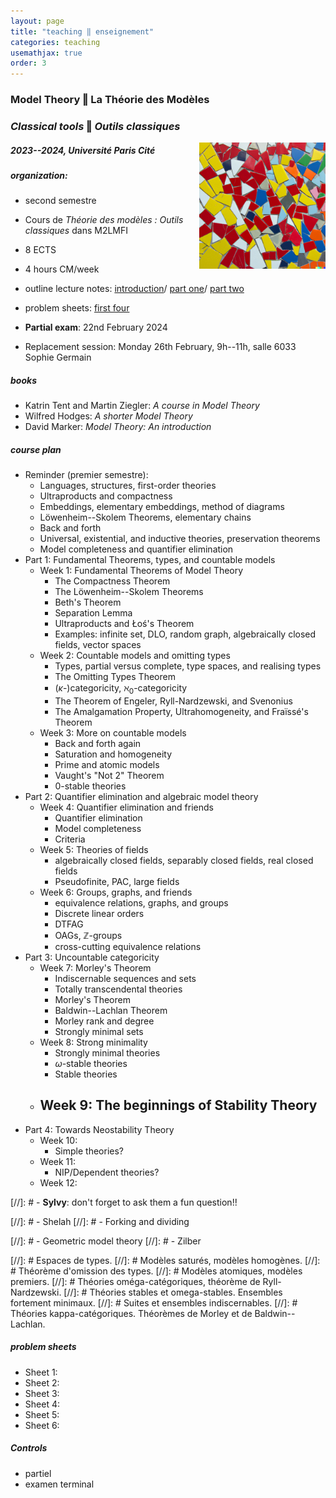 ```yaml
---
layout: page
title: "teaching ‖ enseignement"
categories: teaching
usemathjax: true
order: 3
---
```


### Model Theory ‖ La Théorie des Modèles

### _Classical tools_ ‖ _Outils classiques_

<img src="/IMAGES/AI_IMAGES/irregular_tessellation1.jpg" width="40%" style="float:right;">

##### 2023--2024, Université Paris Cité

##### organization:
- second semestre
- Cours de _Théorie des modèles : Outils classiques_ dans M2LMFI
- 8 ECTS
- 4 hours CM/week
- outline lecture notes:
[introduction](https://drive.google.com/file/d/1zmE7Bm4EZs2XGy6Ry-NiPpuEHqBWFv__/view?usp=drive_link)/
[part one](https://drive.google.com/file/d/1zQ_YTzAUwXiPYxBtYtpktKwp5pHCbfNv/view?usp=drive_link)/
[part two](https://drive.google.com/file/d/1rwgUh-wa1yoKjzUD-6qKZ_qQcQIy013g/view?usp=drive_link)
- problem sheets: [first four](https://drive.google.com/file/d/1etr93O1RvEz-71YCNf2j-Mg-f6debI6T/view?usp=sharing)
- <a class="linkdebugmain">**Partial exam**</a>: 22nd February 2024

- Replacement session: Monday 26th February, 9h--11h, salle 6033 Sophie Germain

##### books

- Katrin Tent and Martin Ziegler: _A course in Model Theory_
- Wilfred Hodges: _A shorter Model Theory_
- David Marker: _Model Theory: An introduction_

##### course plan

- Reminder (premier semestre):
	- Languages, structures, first-order theories
	- Ultraproducts and compactness
	- Embeddings, elementary embeddings, method of diagrams
	- Löwenheim--Skolem Theorems, elementary chains
	- Back and forth
	- Universal, existential, and inductive theories, preservation theorems
	- Model completeness and quantifier elimination
- Part 1: Fundamental Theorems, types, and countable models
	- Week 1: Fundamental Theorems of Model Theory
		- The Compactness Theorem
		- The Löwenheim--Skolem Theorems
		- Beth's Theorem
		- Separation Lemma
		- Ultraproducts and Łoś's Theorem 
		- Examples: infinite set, DLO, random graph, algebraically closed fields, vector spaces
	- Week 2: Countable models and omitting types
		- Types, partial versus complete, type spaces, and realising types
		- The Omitting Types Theorem
		- ($\kappa$-)categoricity, $\aleph_{0}$-categoricity
		- The Theorem of Engeler, Ryll-Nardzewski, and Svenonius
		- The Amalgamation Property, Ultrahomogeneity, and Fraïssé's Theorem
	- Week 3: More on countable models
		- Back and forth again
		- Saturation and homogeneity
		- Prime and atomic models
		- Vaught's "Not $2$" Theorem
		- $0$-stable theories
- Part 2: Quantifier elimination and algebraic model theory 
	- Week 4: Quantifier elimination and friends
		- Quantifier elimination
		- Model completeness
		- Criteria
	- Week 5: Theories of fields
		- algebraically closed fields, separably closed fields, real closed fields
		- Pseudofinite, PAC, large fields
	- Week 6: Groups, graphs, and friends
		- equivalence relations, graphs, and groups
		- Discrete linear orders
		- DTFAG
		- OAGs, $\mathbb{Z}$-groups
		- cross-cutting equivalence relations
- Part 3: Uncountable categoricity
	- Week 7: Morley's Theorem
		- Indiscernable sequences and sets
		- Totally transcendental theories
		- Morley's Theorem
		- Baldwin--Lachlan Theorem
		- Morley rank and degree
		- Strongly minimal sets
	- Week 8: Strong minimality
		- Strongly minimal theories
		- $\omega$-stable theories
		- Stable theories
	- Week 9: The beginnings of Stability Theory
		-
- Part 4: Towards Neostability Theory
	- Week 10:
		- Simple theories?
	- Week 11:
		- NIP/Dependent theories?
	- Week 12:

[//]: # - **Sylvy**: don't forget to ask them a fun question!!

[//]: # - Shelah
[//]: # - Forking and dividing

[//]: # - Geometric model theory
[//]: # - Zilber

[//]: # Espaces de types.
[//]: # Modèles saturés, modèles homogènes.
[//]: # Théorème d'omission des types.
[//]: # Modèles atomiques, modèles premiers.
[//]: # Théories oméga-catégoriques, théorème de Ryll-Nardzewski.
[//]: # Théories stables et omega-stables. Ensembles fortement minimaux.
[//]: # Suites et ensembles indiscernables.
[//]: # Théories kappa-catégoriques. Théorèmes de Morley et de Baldwin--Lachlan.

##### problem sheets

- Sheet 1:
- Sheet 2:
- Sheet 3:
- Sheet 4:
- Sheet 5:
- Sheet 6:

##### Controls

- partiel
- examen terminal

[contact]: ./contact
[UPC]:  https://u-paris.fr/
[IMJ-PRG]: https://u-paris.fr/
[LM]:   https://www.imj-prg.fr/lm/
[GeoMod]: https://home.mathematik.uni-freiburg.de/palacin/GeoMod/
[JSL]:  https://msp.org/mt/
[Model Theory]: https://msp.org/mt/
[first issue]:  https://msp.org/mt/
